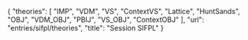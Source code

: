 {
    "theories": [
        "IMP",
        "VDM",
        "VS",
        "ContextVS",
        "Lattice",
        "HuntSands",
        "OBJ",
        "VDM_OBJ",
        "PBIJ",
        "VS_OBJ",
        "ContextOBJ"
    ],
    "url": "entries/sifpl/theories",
    "title": "Session SIFPL"
}